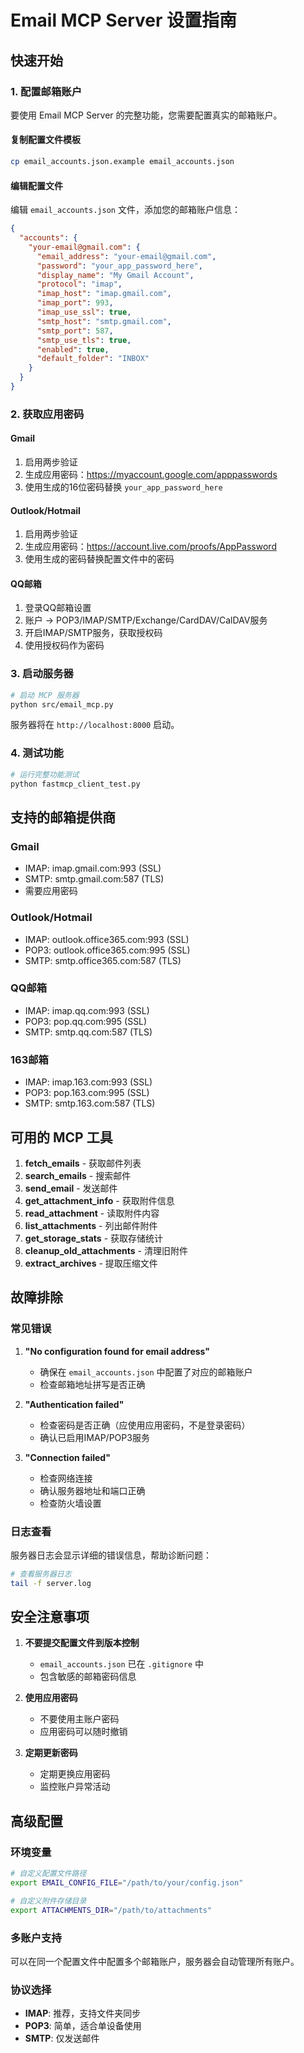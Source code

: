 # Email MCP Server 设置指南

## 快速开始

### 1. 配置邮箱账户

要使用 Email MCP Server 的完整功能，您需要配置真实的邮箱账户。

#### 复制配置文件模板
```bash
cp email_accounts.json.example email_accounts.json
```

#### 编辑配置文件
编辑 `email_accounts.json` 文件，添加您的邮箱账户信息：

```json
{
  "accounts": {
    "your-email@gmail.com": {
      "email_address": "your-email@gmail.com",
      "password": "your_app_password_here",
      "display_name": "My Gmail Account",
      "protocol": "imap",
      "imap_host": "imap.gmail.com",
      "imap_port": 993,
      "imap_use_ssl": true,
      "smtp_host": "smtp.gmail.com",
      "smtp_port": 587,
      "smtp_use_tls": true,
      "enabled": true,
      "default_folder": "INBOX"
    }
  }
}
```

### 2. 获取应用密码

#### Gmail
1. 启用两步验证
2. 生成应用密码：https://myaccount.google.com/apppasswords
3. 使用生成的16位密码替换 `your_app_password_here`

#### Outlook/Hotmail
1. 启用两步验证
2. 生成应用密码：https://account.live.com/proofs/AppPassword
3. 使用生成的密码替换配置文件中的密码

#### QQ邮箱
1. 登录QQ邮箱设置
2. 账户 → POP3/IMAP/SMTP/Exchange/CardDAV/CalDAV服务
3. 开启IMAP/SMTP服务，获取授权码
4. 使用授权码作为密码

### 3. 启动服务器

```bash
# 启动 MCP 服务器
python src/email_mcp.py
```

服务器将在 `http://localhost:8000` 启动。

### 4. 测试功能

```bash
# 运行完整功能测试
python fastmcp_client_test.py
```

## 支持的邮箱提供商

### Gmail
- IMAP: imap.gmail.com:993 (SSL)
- SMTP: smtp.gmail.com:587 (TLS)
- 需要应用密码

### Outlook/Hotmail
- IMAP: outlook.office365.com:993 (SSL)
- POP3: outlook.office365.com:995 (SSL)
- SMTP: smtp.office365.com:587 (TLS)

### QQ邮箱
- IMAP: imap.qq.com:993 (SSL)
- POP3: pop.qq.com:995 (SSL)
- SMTP: smtp.qq.com:587 (TLS)

### 163邮箱
- IMAP: imap.163.com:993 (SSL)
- POP3: pop.163.com:995 (SSL)
- SMTP: smtp.163.com:587 (TLS)

## 可用的 MCP 工具

1. **fetch_emails** - 获取邮件列表
2. **search_emails** - 搜索邮件
3. **send_email** - 发送邮件
4. **get_attachment_info** - 获取附件信息
5. **read_attachment** - 读取附件内容
6. **list_attachments** - 列出邮件附件
7. **get_storage_stats** - 获取存储统计
8. **cleanup_old_attachments** - 清理旧附件
9. **extract_archives** - 提取压缩文件

## 故障排除

### 常见错误

1. **"No configuration found for email address"**
   - 确保在 `email_accounts.json` 中配置了对应的邮箱账户
   - 检查邮箱地址拼写是否正确

2. **"Authentication failed"**
   - 检查密码是否正确（应使用应用密码，不是登录密码）
   - 确认已启用IMAP/POP3服务

3. **"Connection failed"**
   - 检查网络连接
   - 确认服务器地址和端口正确
   - 检查防火墙设置

### 日志查看

服务器日志会显示详细的错误信息，帮助诊断问题：

```bash
# 查看服务器日志
tail -f server.log
```

## 安全注意事项

1. **不要提交配置文件到版本控制**
   - `email_accounts.json` 已在 `.gitignore` 中
   - 包含敏感的邮箱密码信息

2. **使用应用密码**
   - 不要使用主账户密码
   - 应用密码可以随时撤销

3. **定期更新密码**
   - 定期更换应用密码
   - 监控账户异常活动

## 高级配置

### 环境变量

```bash
# 自定义配置文件路径
export EMAIL_CONFIG_FILE="/path/to/your/config.json"

# 自定义附件存储目录
export ATTACHMENTS_DIR="/path/to/attachments"
```

### 多账户支持

可以在同一个配置文件中配置多个邮箱账户，服务器会自动管理所有账户。

### 协议选择

- **IMAP**: 推荐，支持文件夹同步
- **POP3**: 简单，适合单设备使用
- **SMTP**: 仅发送邮件